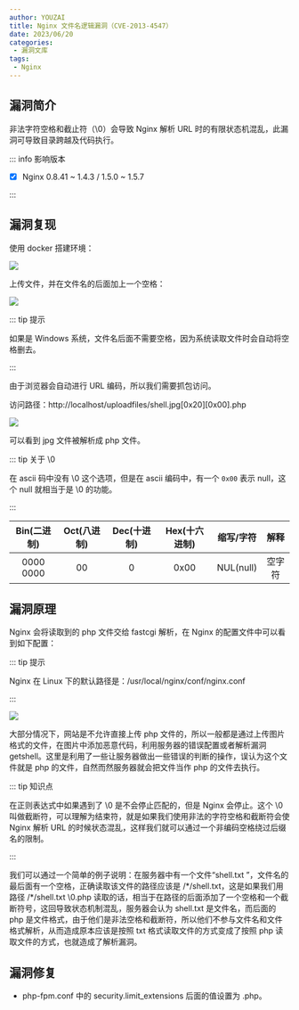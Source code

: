 ```yaml
---
author: YOUZAI
title: Nginx 文件名逻辑漏洞（CVE-2013-4547）
date: 2023/06/20
categories:
 - 漏洞文库
tags:
 - Nginx
---
```


## 漏洞简介

非法字符空格和截止符（\0）会导致 Nginx 解析 URL 时的有限状态机混乱，此漏洞可导致目录跨越及代码执行。

::: info 影响版本

- [x] Nginx 0.8.41 ~ 1.4.3 / 1.5.0 ~ 1.5.7

:::

## 漏洞复现

使用 docker 搭建环境：

![](/images/微信图片_20220905112333.png)

上传文件，并在文件名的后面加上一个空格：

![](/images/微信图片_20220905112513.png)

::: tip 提示

如果是 Windows 系统，文件名后面不需要空格，因为系统读取文件时会自动将空格删去。

:::

由于浏览器会自动进行 URL 编码，所以我们需要抓包访问。

访问路径：http://localhost/uploadfiles/shell.jpg[0x20][0x00].php

![](/images/微信图片_20220905112805.png)

可以看到 jpg 文件被解析成 php 文件。

::: tip 关于 \0

在 ascii 码中没有 \0 这个选项，但是在 ascii 编码中，有一个 `0x00` 表示 null，这个 null 就相当于是 \0 的功能。

:::

|Bin(二进制)|Oct(八进制)|Dec(十进制)|Hex(十六进制)|缩写/字符|解释|
|:-:|:-:|:-:|:-:|:-:|:-:|
|0000 0000|00|0|0x00|NUL(null)|空字符|

## 漏洞原理

Nginx 会将读取到的 php 文件交给 fastcgi 解析，在 Nginx 的配置文件中可以看到如下配置：

::: tip 提示

Nginx 在 Linux 下的默认路径是：/usr/local/nginx/conf/nginx.conf

:::

![](/images/微信图片_20220905114900.png)

大部分情况下，网站是不允许直接上传 php 文件的，所以一般都是通过上传图片格式的文件，在图片中添加恶意代码，利用服务器的错误配置或者解析漏洞 getshell。这里是利用了一些让服务器做出一些错误的判断的操作，误认为这个文件就是 php 的文件，自然而然服务器就会把文件当作 php 的文件去执行。

::: tip 知识点

在正则表达式中如果遇到了 \0 是不会停止匹配的，但是 Nginx 会停止。这个 \0 叫做截断符，可以理解为结束符，就是如果我们使用非法的字符空格和截断符会使 Nginx 解析 URL 的时候状态混乱，这样我们就可以通过一个非编码空格绕过后缀名的限制。

:::

我们可以通过一个简单的例子说明：在服务器中有一个文件“shell.txt ”，文件名的最后面有一个空格，正确读取该文件的路径应该是 /\*/shell.txt，这是如果我们用路径 /\*/shell.txt \0.php 读取的话，相当于在路径的后面添加了一个空格和一个截断符号，这回导致状态机制混乱，服务器会认为 shell.txt 是文件名，而后面的 php 是文件格式，由于他们是非法空格和截断符，所以他们不参与文件名和文件格式解析，从而造成原本应该是按照 txt 格式读取文件的方式变成了按照 php 读取文件的方式，也就造成了解析漏洞。

## 漏洞修复

* php-fpm.conf 中的 security.limit_extensions 后面的值设置为 .php。